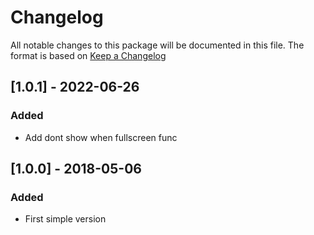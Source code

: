 # Changelog
All notable changes to this package will be documented in this file. The format is based on [Keep a Changelog](http://keepachangelog.com/en/1.0.0/)

## [1.0.1] - 2022-06-26
### Added
- Add dont show when fullscreen func

## [1.0.0] - 2018-05-06
### Added
- First simple version
